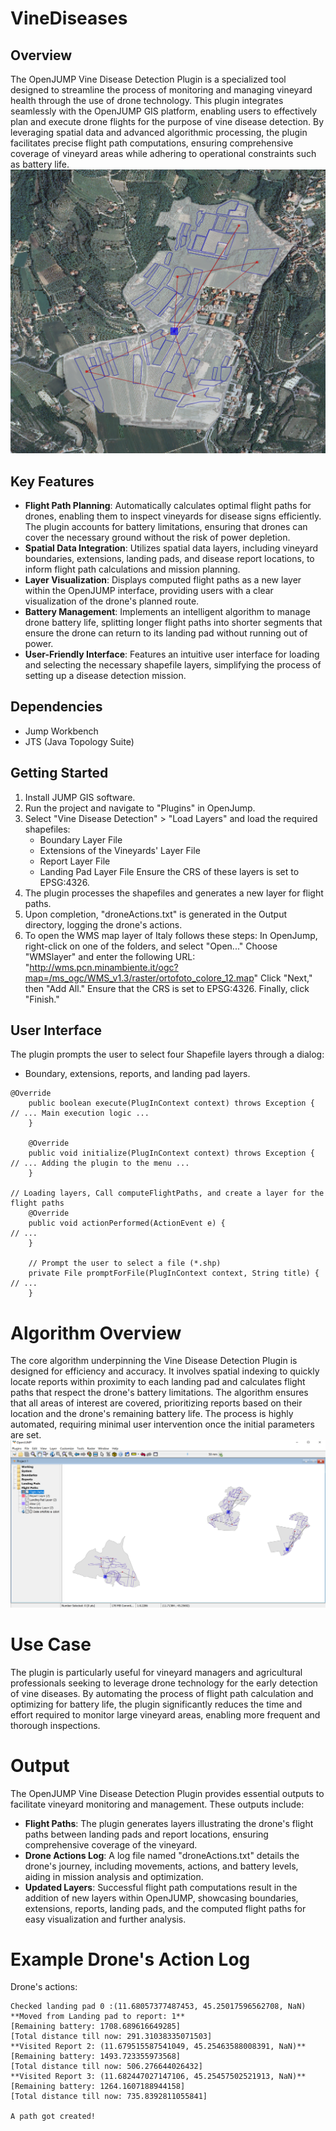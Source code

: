 # VineDiseases

## Overview
The OpenJUMP Vine Disease Detection Plugin is a specialized tool designed to streamline the process of monitoring and managing vineyard health through the use of drone technology. This plugin integrates seamlessly with the OpenJUMP GIS platform, enabling users to effectively plan and execute drone flights for the purpose of vine disease detection. By leveraging spatial data and advanced algorithmic processing, the plugin facilitates precise flight path computations, ensuring comprehensive coverage of vineyard areas while adhering to operational constraints such as battery life.
![](Images/Result1.png)

## Key Features
- **Flight Path Planning**: Automatically calculates optimal flight paths for drones, enabling them to inspect vineyards for disease signs efficiently. The plugin accounts for battery limitations, ensuring that drones can cover the necessary ground without the risk of power depletion.
- **Spatial Data Integration**: Utilizes spatial data layers, including vineyard boundaries, extensions, landing pads, and disease report locations, to inform flight path calculations and mission planning.
- **Layer Visualization**: Displays computed flight paths as a new layer within the OpenJUMP interface, providing users with a clear visualization of the drone's planned route.
- **Battery Management**: Implements an intelligent algorithm to manage drone battery life, splitting longer flight paths into shorter segments that ensure the drone can return to its landing pad without running out of power.
- **User-Friendly Interface**: Features an intuitive user interface for loading and selecting the necessary shapefile layers, simplifying the process of setting up a disease detection mission.

## Dependencies
- Jump Workbench
- JTS (Java Topology Suite)

## Getting Started
1. Install JUMP GIS software.
2. Run the project and navigate to "Plugins" in OpenJump.
3. Select "Vine Disease Detection" > "Load Layers" and load the required shapefiles:
   - Boundary Layer File
   - Extensions of the Vineyards' Layer File
   - Report Layer File
   - Landing Pad Layer File
   Ensure the CRS of these layers is set to EPSG:4326.
4. The plugin processes the shapefiles and generates a new layer for flight paths.
5. Upon completion, "droneActions.txt" is generated in the Output directory, logging the drone's actions.
6. To open the WMS map layer of Italy follows these steps:
In OpenJump, right-click on one of the folders, and select "Open..."
Choose "WMSlayer" and enter the following URL: "http://wms.pcn.minambiente.it/ogc?map=/ms_ogc/WMS_v1.3/raster/ortofoto_colore_12.map"
Click "Next," then "Add All."
Ensure that the CRS is set to EPSG:4326.
Finally, click "Finish."

## User Interface
The plugin prompts the user to select four Shapefile layers through a dialog:
- Boundary, extensions, reports, and landing pad layers.

```
@Override
    public boolean execute(PlugInContext context) throws Exception {
// ... Main execution logic ...
    }
 
    @Override
    public void initialize(PlugInContext context) throws Exception {
// ... Adding the plugin to the menu ...
    }
 
// Loading layers, Call computeFlightPaths, and create a layer for the flight paths
    @Override
    public void actionPerformed(ActionEvent e) {
// ...
    }
 
    // Prompt the user to select a file (*.shp)
    private File promptForFile(PlugInContext context, String title) {
// ...
    }
```

# Algorithm Overview
The core algorithm underpinning the Vine Disease Detection Plugin is designed for efficiency and accuracy. It involves spatial indexing to quickly locate reports within proximity to each landing pad and calculates flight paths that respect the drone's battery limitations. The algorithm ensures that all areas of interest are covered, prioritizing reports based on their location and the drone's remaining battery life. The process is highly automated, requiring minimal user intervention once the initial parameters are set.
![](Images/Result0.png)

# Use Case
The plugin is particularly useful for vineyard managers and agricultural professionals seeking to leverage drone technology for the early detection of vine diseases. By automating the process of flight path calculation and optimizing for battery life, the plugin significantly reduces the time and effort required to monitor large vineyard areas, enabling more frequent and thorough inspections.

# Output
The OpenJUMP Vine Disease Detection Plugin provides essential outputs to facilitate vineyard monitoring and management. These outputs include:

- **Flight Paths**: The plugin generates layers illustrating the drone's flight paths between landing pads and report locations, ensuring comprehensive coverage of the vineyard.
- **Drone Actions Log**: A log file named "droneActions.txt" details the drone's journey, including movements, actions, and battery levels, aiding in mission analysis and optimization.
- **Updated Layers**: Successful flight path computations result in the addition of new layers within OpenJUMP, showcasing boundaries, extensions, reports, landing pads, and the computed flight paths for easy visualization and further analysis.
    
# Example Drone's Action Log
Drone's actions:
```
Checked landing pad 0 :(11.68057377487453, 45.25017596562708, NaN)
**Moved from Landing pad to report: 1**
[Remaining battery: 1708.689616649285]
[Total distance till now: 291.31038335071503]
**Visited Report 2: (11.679515587541049, 45.25463588008391, NaN)**
[Remaining battery: 1493.723355973568]
[Total distance till now: 506.276644026432]
**Visited Report 3: (11.682447027147106, 45.25457502521913, NaN)**
[Remaining battery: 1264.1607188944158]
[Total distance till now: 735.8392811055841]

A path got created!
```

